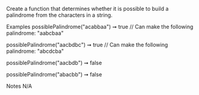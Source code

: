 Create a function that determines whether it is possible to build a palindrome from the characters in a string.

Examples
possiblePalindrome("acabbaa") ➞ true
// Can make the following palindrome: "aabcbaa"

possiblePalindrome("aacbdbc") ➞ true
// Can make the following palindrome: "abcdcba"

possiblePalindrome("aacbdb") ➞ false

possiblePalindrome("abacbb") ➞ false

Notes
N/A